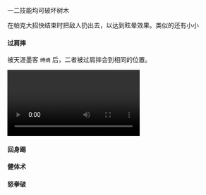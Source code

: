 一二技能均可破坏树木

在帕克大招快结束时把敌人扔出去，以达到眩晕效果。类似的还有小小

#### 过肩摔

被天涯墨客 `缚魂` 后，二者被过肩摔会到相同的位置。

<video src="./img/2023-08-11 22-05-37.mkv"></video>

#### 回身踢



#### 健体术



#### 怒拳破